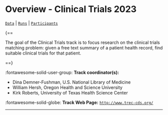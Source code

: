 # Overview - Clinical Trials 2023

[`Data`](./data.md) | [`Runs`](./runs.md) | [`Participants`](./participants.md)

{==

The goal of the Clinical Trials track is to focus research on the clinical trials matching problem: given a free text summary of a patient health record, find suitable clinical trials for that patient.

==}

:fontawesome-solid-user-group: **Track coordinator(s):**

- Dina Demner-Fushman, U.S. National Library of Medicine 
- William Hersh, Oregon Health and Science University 
- Kirk Roberts, University of Texas Health Science Center 

:fontawesome-solid-globe: **Track Web Page:** [`http://www.trec-cds.org/`](http://www.trec-cds.org/) 

---

